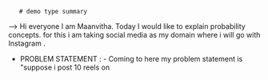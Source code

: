        # demo type summary 

 --> Hi everyone I am Maanvitha. Today I would like to explain probability concepts. for   this i am taking social media as my domain where i will go with Instagram . 

 * PROBLEM STATEMENT : - 
   Coming to here my problem statement is "suppose i post 10 reels on 
